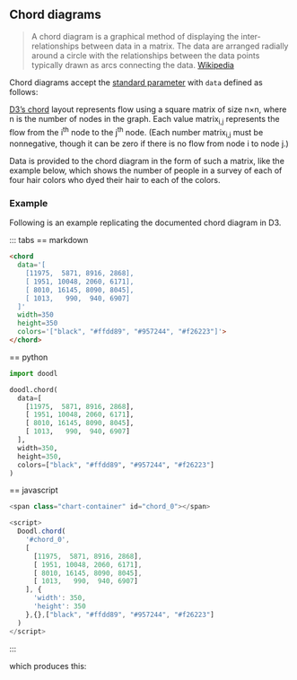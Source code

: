 ## Chord diagrams

> A chord diagram is a graphical method of displaying the
> inter-relationships between data in a matrix. The data are arranged
> radially around a circle with the relationships between the data
> points typically drawn as arcs connecting the data.
> [Wikipedia](https://en.wikipedia.org/wiki/Chord_diagram_(information_visualization))

<Parameters>

Chord diagrams accept the [standard parameter](/charts/#standard-parameters)
with `data` defined as follows:

  <Parameter name='data' type='Matrix'>
<div>

[D3’s chord](https://d3js.org/d3-chord) layout represents flow using a square matrix of size n×n,
where n is the number of nodes in the graph. Each value
matrix<sub>i,j</sub> represents the flow from the i<sup>th</sup> node to the j<sup>th</sup>
node. (Each number matrix<sub>i,j</sub> must be nonnegative, though it can
be zero if there is no flow from node i to node
j.)

Data is provided to the chord diagram in the form of such a matrix,
like the example below, which shows the number of people in a survey of
each of four hair colors who dyed their hair to each of the colors.

</div>
</Parameter>
</Parameters>

### Example

Following is an example replicating the documented chord diagram in
D3.

::: tabs
== markdown
```html
<chord
  data='[
    [11975,  5871, 8916, 2868],
    [ 1951, 10048, 2060, 6171],
    [ 8010, 16145, 8090, 8045],
    [ 1013,   990,  940, 6907]
  ]'
  width=350
  height=350
  colors='["black", "#ffdd89", "#957244", "#f26223"]'>
</chord>
```
== python
```python
import doodl

doodl.chord(
  data=[
    [11975,  5871, 8916, 2868],
    [ 1951, 10048, 2060, 6171],
    [ 8010, 16145, 8090, 8045],
    [ 1013,   990,  940, 6907]
  ],
  width=350,
  height=350,
  colors=["black", "#ffdd89", "#957244", "#f26223"]
)
```
== javascript
```javascript
<span class="chart-container" id="chord_0"></span>

<script>
  Doodl.chord(
    '#chord_0',
    [
      [11975,  5871, 8916, 2868],
      [ 1951, 10048, 2060, 6171],
      [ 8010, 16145, 8090, 8045],
      [ 1013,   990,  940, 6907]
    ], {
      'width': 350,
      'height': 350
    },{},["black", "#ffdd89", "#957244", "#f26223"]
  )
</script>
```
:::

which produces this:

<span class="chart-container" id="chord_0"></span>

<script>
 setTimeout(() => {
  Promise.resolve().then(() => 
  Doodl.chord(
    '#chord_0',
    [
      [11975,  5871, 8916, 2868],
      [ 1951, 10048, 2060, 6171],
      [ 8010, 16145, 8090, 8045],
      [ 1013,   990,  940, 6907]
    ], {
      'width': 350,
      'height': 350
    },{},["black", "#ffdd89", "#957244", "#f26223"]
  ));
}, 1000);
</script>
